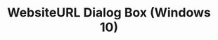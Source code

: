 ---
title: WebsiteURL Dialog Box (Windows 10)
description: In Application Compatibility Manager (ACM), the websiteURL dialog box shows information about the selected website.
redirect_url: https://technet.microsoft.com/itpro/windows/deploy/manage-windows-upgrades-with-upgrade-analytics
---